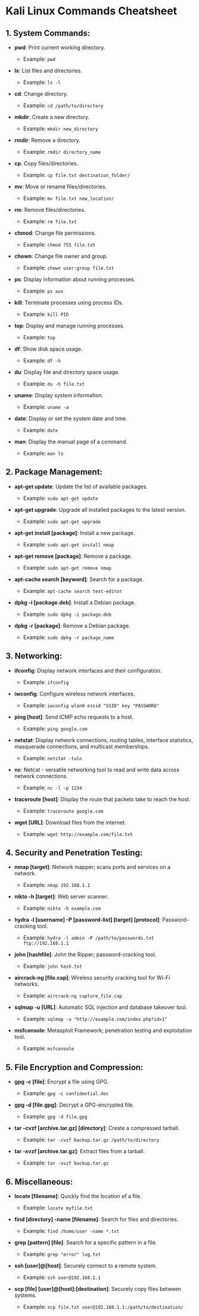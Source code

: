 # Kali Linux Commands Cheatsheet

## 1. System Commands:

- **pwd**: Print current working directory.
  - Example: `pwd`

- **ls**: List files and directories.
  - Example: `ls -l`

- **cd**: Change directory.
  - Example: `cd /path/to/directory`

- **mkdir**: Create a new directory.
  - Example: `mkdir new_directory`

- **rmdir**: Remove a directory.
  - Example: `rmdir directory_name`

- **cp**: Copy files/directories.
  - Example: `cp file.txt destination_folder/`

- **mv**: Move or rename files/directories.
  - Example: `mv file.txt new_location/`

- **rm**: Remove files/directories.
  - Example: `rm file.txt`

- **chmod**: Change file permissions.
  - Example: `chmod 755 file.txt`

- **chown**: Change file owner and group.
  - Example: `chown user:group file.txt`

- **ps**: Display information about running processes.
  - Example: `ps aux`

- **kill**: Terminate processes using process IDs.
  - Example: `kill PID`

- **top**: Display and manage running processes.
  - Example: `top`

- **df**: Show disk space usage.
  - Example: `df -h`

- **du**: Display file and directory space usage.
  - Example: `du -h file.txt`

- **uname**: Display system information.
  - Example: `uname -a`

- **date**: Display or set the system date and time.
  - Example: `date`

- **man**: Display the manual page of a command.
  - Example: `man ls`

## 2. Package Management:

- **apt-get update**: Update the list of available packages.
  - Example: `sudo apt-get update`

- **apt-get upgrade**: Upgrade all installed packages to the latest version.
  - Example: `sudo apt-get upgrade`

- **apt-get install [package]**: Install a new package.
  - Example: `sudo apt-get install nmap`

- **apt-get remove [package]**: Remove a package.
  - Example: `sudo apt-get remove nmap`

- **apt-cache search [keyword]**: Search for a package.
  - Example: `apt-cache search text-editor`

- **dpkg -i [package.deb]**: Install a Debian package.
  - Example: `sudo dpkg -i package.deb`

- **dpkg -r [package]**: Remove a Debian package.
  - Example: `sudo dpkg -r package_name`

## 3. Networking:

- **ifconfig**: Display network interfaces and their configuration.
  - Example: `ifconfig`

- **iwconfig**: Configure wireless network interfaces.
  - Example: `iwconfig wlan0 essid "SSID" key "PASSWORD"`

- **ping [host]**: Send ICMP echo requests to a host.
  - Example: `ping google.com`

- **netstat**: Display network connections, routing tables, interface statistics, masquerade connections, and multicast memberships.
  - Example: `netstat -tuln`

- **nc**: Netcat - versatile networking tool to read and write data across network connections.
  - Example: `nc -l -p 1234`

- **traceroute [host]**: Display the route that packets take to reach the host.
  - Example: `traceroute google.com`

- **wget [URL]**: Download files from the internet.
  - Example: `wget http://example.com/file.txt`

## 4. Security and Penetration Testing:

- **nmap [target]**: Network mapper; scans ports and services on a network.
  - Example: `nmap 192.168.1.1`

- **nikto -h [target]**: Web server scanner.
  - Example: `nikto -h example.com`

- **hydra -l [username] -P [password-list] [target] [protocol]**: Password-cracking tool.
  - Example: `hydra -l admin -P /path/to/passwords.txt ftp://192.168.1.1`

- **john [hashfile]**: John the Ripper; password-cracking tool.
  - Example: `john hash.txt`

- **aircrack-ng [file.cap]**: Wireless security cracking tool for Wi-Fi networks.
  - Example: `aircrack-ng capture_file.cap`

- **sqlmap -u [URL]**: Automatic SQL injection and database takeover tool.
  - Example: `sqlmap -u "http://example.com/index.php?id=1"`

- **msfconsole**: Metasploit Framework; penetration testing and exploitation tool.
  - Example: `msfconsole`

## 5. File Encryption and Compression:

- **gpg -c [file]**: Encrypt a file using GPG.
  - Example: `gpg -c confidential.doc`

- **gpg -d [file.gpg]**: Decrypt a GPG-encrypted file.
  - Example: `gpg -d file.gpg`

- **tar -cvzf [archive.tar.gz] [directory]**: Create a compressed tarball.
  - Example: `tar -cvzf backup.tar.gz /path/to/directory`

- **tar -xvzf [archive.tar.gz]**: Extract files from a tarball.
  - Example: `tar -xvzf backup.tar.gz`

## 6. Miscellaneous:

- **locate [filename]**: Quickly find the location of a file.
  - Example: `locate myfile.txt`

- **find [directory] -name [filename]**: Search for files and directories.
  - Example: `find /home/user -name *.txt`

- **grep [pattern] [file]**: Search for a specific pattern in a file.
  - Example: `grep "error" log.txt`

- **ssh [user]@[host]**: Securely connect to a remote system.
  - Example: `ssh user@192.168.1.1`

- **scp [file] [user]@[host]:[destination]**: Securely copy files between systems.
  - Example: `scp file.txt user@192.168.1.1:/path/to/destination/`
